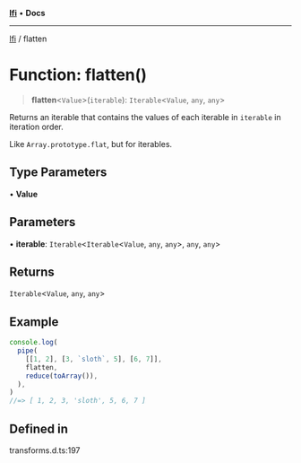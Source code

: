 [**lfi**](../readme.md) • **Docs**

***

[lfi](../globals.md) / flatten

# Function: flatten()

> **flatten**\<`Value`\>(`iterable`): `Iterable`\<`Value`, `any`, `any`\>

Returns an iterable that contains the values of each iterable in `iterable`
in iteration order.

Like `Array.prototype.flat`, but for iterables.

## Type Parameters

• **Value**

## Parameters

• **iterable**: `Iterable`\<`Iterable`\<`Value`, `any`, `any`\>, `any`, `any`\>

## Returns

`Iterable`\<`Value`, `any`, `any`\>

## Example

```js
console.log(
  pipe(
    [[1, 2], [3, `sloth`, 5], [6, 7]],
    flatten,
    reduce(toArray()),
  ),
)
//=> [ 1, 2, 3, 'sloth', 5, 6, 7 ]
```

## Defined in

transforms.d.ts:197
